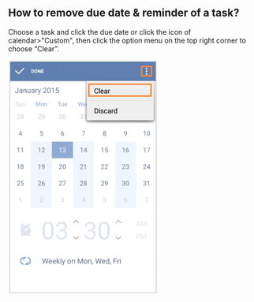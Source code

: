 ## How to remove due date & reminder of a task?
Choose a task and click the due date or click the icon of calendar>"Custom", then click the option menu on the top right corner to choose “Clear”.

![](../images/image2.5.2W.png)
